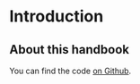 # Introduction

## About this handbook

You can find the code [on Github](https://github.com/aws-user-group-nz/handbook).
